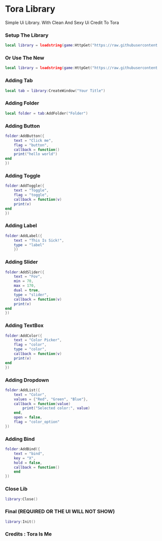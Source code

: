 # Tora Library
Simple Ui Library. With Clean And Sexy Ui
Credit To Tora
### Setup The Library
```lua
local library = loadstring(game:HttpGet("https://raw.githubusercontent.com/liebertsx/Tora-Library/main/src/library",true))()
```
### Or Use The New
```lua
local library = loadstring(game:HttpGet("https://raw.githubusercontent.com/liebertsx/Tora-Library/main/src/librarynew",true))()
```


### Adding Tab
```lua
local tab = library:CreateWindow("Your Title")
```



### Adding Folder
```lua
local folder = tab:AddFolder("Folder")
```



### Adding Button
```lua
folder:AddButton({
	text = "Click me",
	flag = "button",
	callback = function()
	print("hello world")
end
})
```




### Adding Toggle
```lua
folder:AddToggle({
	text = "Toggle",
	flag = "toggle",
	callback = function(v)
	print(v)
end
})
```




### Adding Label
```lua
folder:AddLabel({
	text = "This Is Sick!",
	type = "label"
	})
```





### Adding Slider
```lua
folder:AddSlider({
	text = "Fov",
	min = 70,
	max = 170,
	dual = true,
	type = "slider",
	callback = function(v)
	print(v)
end
})
```





### Adding TextBox
```lua
folder:AddColor({
	text = "Color Picker",
	flag = "color",
	type = "color",
	callback = function(v)
	print(v)
end
})
```





### Adding Dropdown
```lua
folder:AddList({
    text = "Color",
    values = {"Red", "Green", "Blue"},
    callback = function(value)
        print("Selected color:", value)
    end,
    open = false,
    flag = "color_option"
})
```





### Adding Bind
```lua
folder:AddBind({
    text = "bind",
    key = "X",
    hold = false,
    callback = function()
    end
})
```

### Close Lib
```lua
library:Close()
```



### Final (REQUIRED OR THE UI WILL NOT SHOW)
```lua
library:Init()
```


### Credits : Tora Is Me
